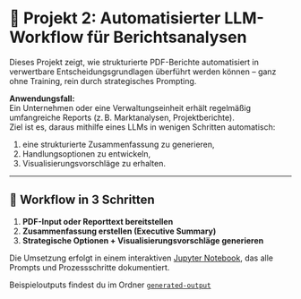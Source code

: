 # 📄 Projekt 2: Automatisierter LLM-Workflow für Berichtsanalysen

Dieses Projekt zeigt, wie strukturierte PDF-Berichte automatisiert in verwertbare Entscheidungsgrundlagen überführt werden können – ganz ohne Training, rein durch strategisches Prompting.

**Anwendungsfall:**  
Ein Unternehmen oder eine Verwaltungseinheit erhält regelmäßig umfangreiche Reports (z. B. Marktanalysen, Projektberichte).  
Ziel ist es, daraus mithilfe eines LLMs in wenigen Schritten automatisch:

1. eine strukturierte Zusammenfassung zu generieren,
2. Handlungsoptionen zu entwickeln,
3. Visualisierungsvorschläge zu erhalten.

---

## 📌 Workflow in 3 Schritten

1. **PDF-Input oder Reporttext bereitstellen**
2. **Zusammenfassung erstellen (Executive Summary)**
3. **Strategische Optionen + Visualisierungsvorschläge generieren**

Die Umsetzung erfolgt in einem interaktiven [Jupyter Notebook](./notebook/report-workflow.ipynb), das alle Prompts und Prozessschritte dokumentiert.

Beispieloutputs findest du im Ordner [`generated-output`](./generated-output)


